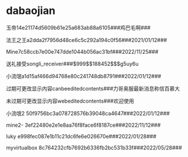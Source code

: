 # dabaojian
<p>玉帝14e21174d5609b61e25a683ab88a6105###鸡巴毛啊###</p>
<p>法王之王a2dda2f7956d48ce6c5c292a194c0f56###2021/01/12###</p>
<p>Mine7c58ccb7e00e747dde1044b056ac31bf###2022/11/25###</p>
<p>送礼接受songli_receiver###$999$$188452$$$g5uy6u</p>
<p>小流氓a1d15af466d94768e80c241748db8791###2022/01/12###</p>
<p>过期可更改显示内容canbeeditedcontents###力哥奥服最新消息称信百慕大</p>
<p>未过期可更改显示内容webeditedcontents###欢迎使用</p>
<p>小流氓2 50f9756bc3a078728576b39048ca4647###2022/01/12###</p>
<p>mine2- 3ef22480e2e1e8aa76f8face6f8187ce###2022/11/12###</p>
<p>luky e998fec087e1b11c21dc6fe6e026670e###2022/01/28###</p>
<p>myvirtualbox 8c764232cfb7692b6336fb2bc531b33f###2022/05/28###</p>


